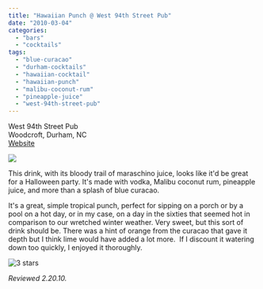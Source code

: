 ```yaml
---
title: "Hawaiian Punch @ West 94th Street Pub"
date: "2010-03-04"
categories:
  - "bars"
  - "cocktails"
tags:
  - "blue-curacao"
  - "durham-cocktails"
  - "hawaiian-cocktail"
  - "hawaiian-punch"
  - "malibu-coconut-rum"
  - "pineapple-juice"
  - "west-94th-street-pub"
---
```


 West 94th Street Pub\
 Woodcroft, Durham, NC\
 [Website](http://www.west94stpub.com/)

![](http://www.thegourmez.com/gourmez/photos/hawaiianpunch.jpg)

This drink, with its bloody trail of maraschino juice, looks like it'd be great for a Halloween party. It's made with vodka, Malibu coconut rum, pineapple juice, and more than a splash of blue curacao.

It's a great, simple tropical punch, perfect for sipping on a porch or by a pool on a hot day, or in my case, on a day in the sixties that seemed hot in comparison to our wretched winter weather. Very sweet, but this sort of drink should be. There was a hint of orange from the curacao that gave it depth but I think lime would have added a lot more.  If I discount it watering down too quickly, I enjoyed it thoroughly.




<div class="caption">

![3 stars](http://s3.amazonaws.com/thegourmez-wpmedia/2009/02/rating_avocado1.gif "rating_avocado1")</div>
 _Reviewed 2.20.10._
